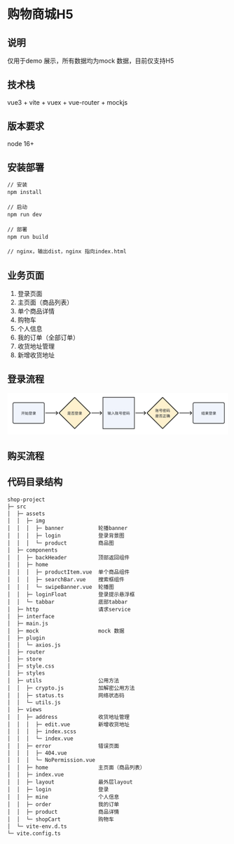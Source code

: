 # 购物商城H5
## 说明
仅用于demo 展示，所有数据均为mock 数据，目前仅支持H5

## 技术栈
vue3 + vite + vuex + vue-router + mockjs

## 版本要求
node 16+

## 安装部署
```bash
// 安装
npm install

// 启动
npm run dev

// 部署
npm run build

// nginx，输出dist，nginx 指向index.html
```

## 业务页面
1. 登录页面
2. 主页面（商品列表）
3. 单个商品详情
4. 购物车
5. 个人信息
6. 我的订单（全部订单）
7. 收货地址管理
8. 新增收货地址

## 登录流程
![登录流程图](./src/assets/doc/login.png)
## 购买流程

## 代码目录结构
```
shop-project
├─ src
│  ├─ assets          
│  │  ├─ img
│  │  │  ├─ banner           轮播banner
│  │  │  ├─ login            登录背景图
│  │  │  └─ product          商品图
│  ├─ components            
│  │  ├─ backHeader          顶部返回组件             
│  │  ├─ home
│  │  │  ├─ productItem.vue  单个商品组件
│  │  │  ├─ searchBar.vue    搜索框组件
│  │  │  └─ swipeBanner.vue  轮播图
│  │  ├─ loginFloat          登录提示悬浮框
│  │  └─ tabbar              底部tabbar
│  ├─ http                   请求service
│  ├─ interface
│  ├─ main.js
│  ├─ mock                   mock 数据
│  ├─ plugin                 
│  │  └─ axios.js   
│  ├─ router                 
│  ├─ store
│  ├─ style.css
│  ├─ styles
│  ├─ utils                  公用方法
│  │  ├─ crypto.js           加解密公用方法
│  │  ├─ status.ts           网络状态码
│  │  └─ utils.js
│  ├─ views
│  │  ├─ address             收货地址管理
│  │  │  ├─ edit.vue         新增收货地址
│  │  │  ├─ index.scss
│  │  │  └─ index.vue
│  │  ├─ error               错误页面
│  │  │  ├─ 404.vue
│  │  │  └─ NoPermission.vue
│  │  ├─ home                主页面（商品列表）
│  │  ├─ index.vue
│  │  ├─ layout              最外层layout
│  │  ├─ login               登录
│  │  ├─ mine                个人信息
│  │  ├─ order               我的订单
│  │  ├─ product             商品详情
│  │  └─ shopCart            购物车
│  └─ vite-env.d.ts
└─ vite.config.ts

```